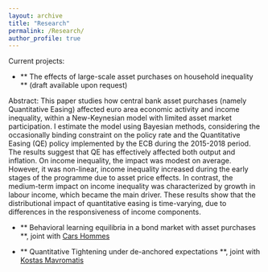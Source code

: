 ```yaml
---
layout: archive
title: "Research"
permalink: /Research/
author_profile: true
---
```


Current projects: 

*  ** The effects of large-scale asset purchases on household inequality ** (draft available upon request) 

Abstract: This paper studies how central bank asset purchases (namely Quantitative Easing) affected euro area economic activity and income inequality, within a New-Keynesian model with limited asset market participation. I estimate the model using Bayesian methods, considering the occasionally binding constraint on the policy rate and the Quantitative Easing (QE) policy implemented by the ECB during the 2015-2018 period. The results suggest that QE has effectively affected both output and inflation. On income inequality, the impact was modest on average. However, it was non-linear, income inequality increased during the early stages of the programme due to asset price effects. In contrast, the medium-term impact on income inequality was characterized by growth in labour income, which became the main driver. These results show that the distributional impact of quantitative easing is time-varying, due to differences in the responsiveness of income components.

* ** Behavioral learning equilibria in a bond market with asset purchases **, joint with [Cars Hommes](https://www.uva.nl/en/profile/h/o/c.h.hommes/c.h.hommes.html)

* ** Quantitative Tightening under de-anchored expectations **, joint with [Kostas Mavromatis](https://sites.google.com/site/konstantinossmavromatis/)
